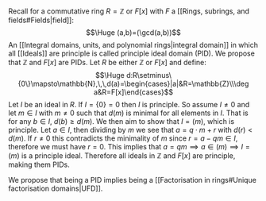 Recall for a commutative ring $R=\mathbb{Z}$ or $F[x]$ with $F$ a [[Rings, subrings, and fields#Fields|field]]:$$\Huge (a,b)=(\gcd(a,b))$$An [[Integral domains, units, and polynomial rings|integral domain]] in which all [[Ideals]] are principle is called principle ideal domain (PID). We propose that $\mathbb{Z}$ and $F[x]$ are PIDs. Let $R$ be either $\mathbb{Z}$ or $F[x]$ and define:$$\Huge d:R\setminus\{0\}\mapsto\mathbb{N},\,\,d(a)=\begin{cases}|a|&R=\mathbb{Z}\\\deg a&R=F[x]\end{cases}$$Let $I$ be an ideal in $R$. If $I=\{0\}=0$ then $I$ is principle. So assume $I\neq0$ and let $m\in I$ with $m\neq0$ such that $d(m)$ is minimal for all elements in $I$. That is for any $b\in I$, $d(b)\geq d(m)$. We then aim to show that $I=(m)$, which is principle. Let $a\in I$, then dividing by $m$ we see that $a=q\cdot m+r$ with $d(r)<d(m)$. If $r\neq0$ this contradicts the minimality of $m$ since $r=a-qm\in I$, therefore we must have $r=0$. This implies that $a=qm\implies a\in(m)\implies I=(m)$ is a principle ideal. Therefore all ideals in $\mathbb{Z}$ and $F[x]$ are principle, making them PIDs.

We propose that being a PID implies being a [[Factorisation in rings#Unique factorisation domains|UFD]].